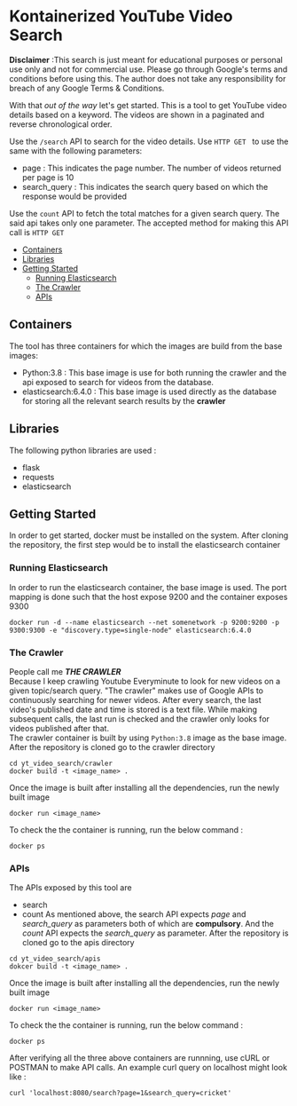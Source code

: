 # Kontainerized YouTube Video Search
**Disclaimer** :This search is just meant for educational purposes or personal use only and not for commercial use. Please go through Google's terms and conditions before using this. The author does not take any responsibility for breach of any Google Terms & Conditions. 

With that _out of the way_ let's get started. This is a tool to get YouTube video details based on a keyword. 
The videos are shown in a paginated and reverse chronological order. 

Use the `/search` API to search for the video details. Use `HTTP GET ` to use the same with the following parameters:
 - page : This indicates the page number. The number of videos returned per page is 10
 - search_query : This indicates the search query based on which the response would be provided
 
Use the `count` API to fetch the total matches for a given search query. The said api takes only one parameter. The accepted method for making this API call is `HTTP GET`

* [Containers](#containers)
* [Libraries](#libraries)
* [Getting Started](#how_to)
    * [Running Elasticsearch](#running-elasticsearch)
    * [The Crawler](#the-crawler)
    * [APIs](#apis)


## Containers 
The tool has three containers for which the images are build from the base images: 
- Python:3.8 : This base image is use for both running the crawler and the api exposed to search for videos from the database. 
- elasticsearch:6.4.0 : This base image is used directly as the database for storing all the relevant search results by the __crawler__

## Libraries 
The following python libraries are used :
- flask
- requests
- elasticsearch


 ## Getting Started
 In order to get started, docker must be installed on the system. After cloning the repository, the first step would be to install the elasticsearch container 
 
 ### Running Elasticsearch
 In order to run the elasticsearch container, the base image is used. The port mapping is done such that the host expose 9200 and the container exposes 9300
 ```buildoutcfg
docker run -d --name elasticsearch --net somenetwork -p 9200:9200 -p 9300:9300 -e "discovery.type=single-node" elasticsearch:6.4.0
```
### The Crawler
People call me ___THE CRAWLER___  
Because I keep crawling Youtube Everyminute to look for new videos on a given topic/search query. 
"The crawler" makes use of Google APIs to continuously searching for newer videos. After every search, the last video's published date and time is stored is a text file. While making subsequent calls, the last run is checked and the crawler only looks for videos published after that.  
The crawler container is built by using `Python:3.8` image as the base image. 
After the repository is cloned go to the crawler directory
```buildoutcfg
cd yt_video_search/crawler
docker build -t <image_name> .
```
Once the image is built after installing all the dependencies, run the newly built image
```
docker run <image_name>
```
To check the the container is running, run the below command :
```buildoutcfg
docker ps
```

### APIs
The APIs exposed by this tool are 
* search
* count
As mentioned above, the search API expects _page_ and _search_query_ as parameters both of which are __compulsory__. And the _count_ API expects the _search_query_ as parameter. 
 After the repository is cloned go to the apis directory
 ```buildoutcfg
cd yt_video_search/apis
dokcer build -t <image_name> .
```
Once the image is built after installing all the dependencies, run the newly built image
```
docker run <image_name>
```
To check the the container is running, run the below command :
```buildoutcfg
docker ps
```

After verifying all the three above containers are runnning, use cURL or POSTMAN to make API calls. 
An example curl query on localhost might look like :
```buildoutcfg
curl 'localhost:8080/search?page=1&search_query=cricket'
```


